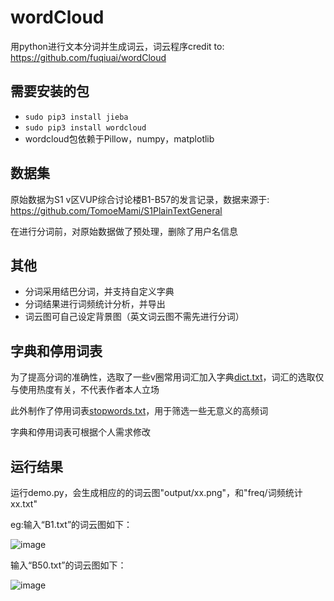 # wordCloud

用python进行文本分词并生成词云，词云程序credit to: <https://github.com/fuqiuai/wordCloud>

## 需要安装的包

* `sudo pip3 install jieba`
* `sudo pip3 install wordcloud`
* wordcloud包依赖于Pillow，numpy，matplotlib

## 数据集

原始数据为S1 v区VUP综合讨论楼B1-B57的发言记录，数据来源于: <https://github.com/TomoeMami/S1PlainTextGeneral>

在进行分词前，对原始数据做了预处理，删除了用户名信息

## 其他

* 分词采用结巴分词，并支持自定义字典
* 分词结果进行词频统计分析，并导出
* 词云图可自己设定背景图（英文词云图不需先进行分词）

## 字典和停用词表

为了提高分词的准确性，选取了一些v圈常用词汇加入字典[dict.txt](https://github.com/MsEspeon/VCloud/blob/main/dict.txt)，词汇的选取仅与使用热度有关，不代表作者本人立场

此外制作了停用词表[stopwords.txt](https://github.com/MsEspeon/VCloud/blob/main/stopwords.txt)，用于筛选一些无意义的高频词

字典和停用词表可根据个人需求修改

## 运行结果

运行demo.py，会生成相应的的词云图"output/xx.png"，和"freq/词频统计xx.txt"

eg:输入“B1.txt”的词云图如下：

![image](https://github.com/MsEspeon/VCloud/blob/main/output/B1.png)

输入“B50.txt”的词云图如下：

![image](https://github.com/MsEspeon/VCloud/blob/main/output/B50.png)
